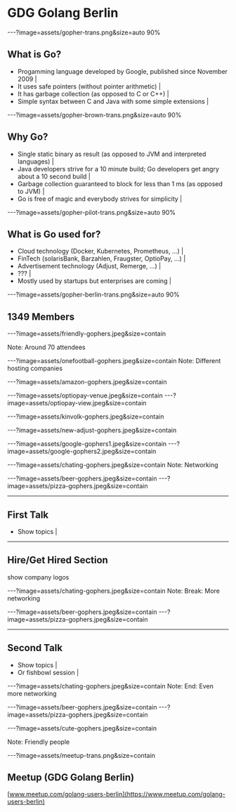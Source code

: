 # GDG Golang Berlin

---?image=assets/gopher-trans.png&size=auto 90%

## What is Go?

- Progamming language developed by Google, published since November 2009 |
- It uses safe pointers (without pointer arithmetic) |
- It has garbage collection (as opposed to C or C++) |
- Simple syntax between C and Java with some simple extensions |

---?image=assets/gopher-brown-trans.png&size=auto 90%

## Why Go?

- Single static binary as result (as opposed to JVM and interpreted languages) |
- Java developers strive for a 10 minute build; Go developers get angry about a 10 second build |
- Garbage collection guaranteed to block for less than 1 ms (as opposed to JVM) |
- Go is free of magic and everybody strives for simplicity |

---?image=assets/gopher-pilot-trans.png&size=auto 90%

## What is Go used for?

- Cloud technology (Docker, Kubernetes, Prometheus, ...) |
- FinTech (solarisBank, Barzahlen, Fraugster, OptioPay, ...) |
- Advertisement technology (Adjust, Remerge, ...) |
- ??? |
- Mostly used by startups but enterprises are coming |

---?image=assets/gopher-berlin-trans.png&size=auto 90%

## 1349 Members

---?image=assets/friendly-gophers.jpeg&size=contain

Note:
Around 70 attendees


---?image=assets/onefootball-gophers.jpeg&size=contain
Note:
Different hosting companies

---?image=assets/amazon-gophers.jpeg&size=contain


---?image=assets/optiopay-venue.jpeg&size=contain
---?image=assets/optiopay-view.jpeg&size=contain

---?image=assets/kinvolk-gophers.jpeg&size=contain

---?image=assets/new-adjust-gophers.jpeg&size=contain

---?image=assets/google-gophers1.jpeg&size=contain
---?image=assets/google-gophers2.jpeg&size=contain



---?image=assets/chating-gophers.jpeg&size=contain
Note:
Networking

---?image=assets/beer-gophers.jpeg&size=contain
---?image=assets/pizza-gophers.jpeg&size=contain

---

## First Talk

- Show topics |

---

## Hire/Get Hired Section

show company logos


---?image=assets/chating-gophers.jpeg&size=contain
Note:
Break: More networking

---?image=assets/beer-gophers.jpeg&size=contain
---?image=assets/pizza-gophers.jpeg&size=contain


---

## Second Talk

- Show topics |
- Or fishbowl session |


---?image=assets/chating-gophers.jpeg&size=contain
Note:
End: Even more networking

---?image=assets/beer-gophers.jpeg&size=contain
---?image=assets/pizza-gophers.jpeg&size=contain


---?image=assets/cute-gophers.jpeg&size=contain

Note:
Friendly people

---?image=assets/meetup-trans.png&size=contain

## Meetup (GDG Golang Berlin)

[www.meetup.com/golang-users-berlin](https://www.meetup.com/golang-users-berlin)

